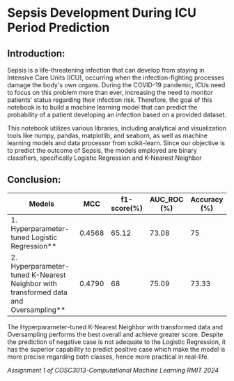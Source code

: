 # Sepsis Development During ICU Period Prediction
## Introduction:

Sepsis is a life-threatening infection that can develop from staying in Intensive Care Units (ICU), occurring when the infection-fighting processes damage the body's own organs. During the COVID-19 pandemic, ICUs need to focus on this problem more than ever, increasing the need to monitor patients' status regarding their infection risk. Therefore, the goal of this notebook is to build a machine learning model that can predict the probability of a patient developing an infection based on a provided dataset.

This notebook utilizes various libraries, including analytical and visualization tools like numpy, pandas, matplotlib, and seaborn, as well as machine learning models and data processor from scikit-learn. Since our objective is to predict the outcome of Sepsis, the models employed are binary classifiers, specifically Logistic Regression and K-Nearest Neighbor


## Conclusion:

| Models      | MCC | f1-score(%) | AUC_ROC (%) | Accuracy (%) |
|-------------|--------------------------|----------------------|-----|----|
| 1. Hyperparameter-tuned Logistic Regression** | 0.4568 | 65.12 | 73.08 | 75|
| 2. Hyperparameter-tuned K-Nearest Neighbor with transformed data and Oversampling** | 0.4790 | 68 | 75.09 | 73.33 |

The Hyperparameter-tuned K-Nearest Neighbor with transformed data and
Oversampling performs the best overall and achieve greater score. Despite the prediction
of negative case is not adequate to the Logistic Regression, it has the superior capability
to predict positive case which make the model is more precise regarding both classes,
hence more practical in real-life.


*Assignment 1 of COSC3013-Computational Machine Learning RMIT 2024*
